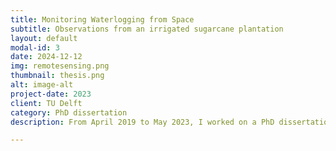 ```yaml
---
title: Monitoring Waterlogging from Space
subtitle: Observations from an irrigated sugarcane plantation
layout: default
modal-id: 3
date: 2024-12-12
img: remotesensing.png
thumbnail: thesis.png
alt: image-alt
project-date: 2023
client: TU Delft
category: PhD dissertation
description: From April 2019 to May 2023, I worked on a PhD dissertation to explore how to monitor waterlogging in agriculture from space and to understand its impact on soil health and crop productivity. This journey resulted in a profound personal transformation, four peer-reviewed articles, and <a href="https://pure.tudelft.nl/ws/portalfiles/portal/150384414/dissertation_den_besten.pdf">a dissertation</a> supervised by Dr. Richard de Jeu, Prof. Susan Steele-Dunne, and Prof. Pieter van der Zaag.

---
```

